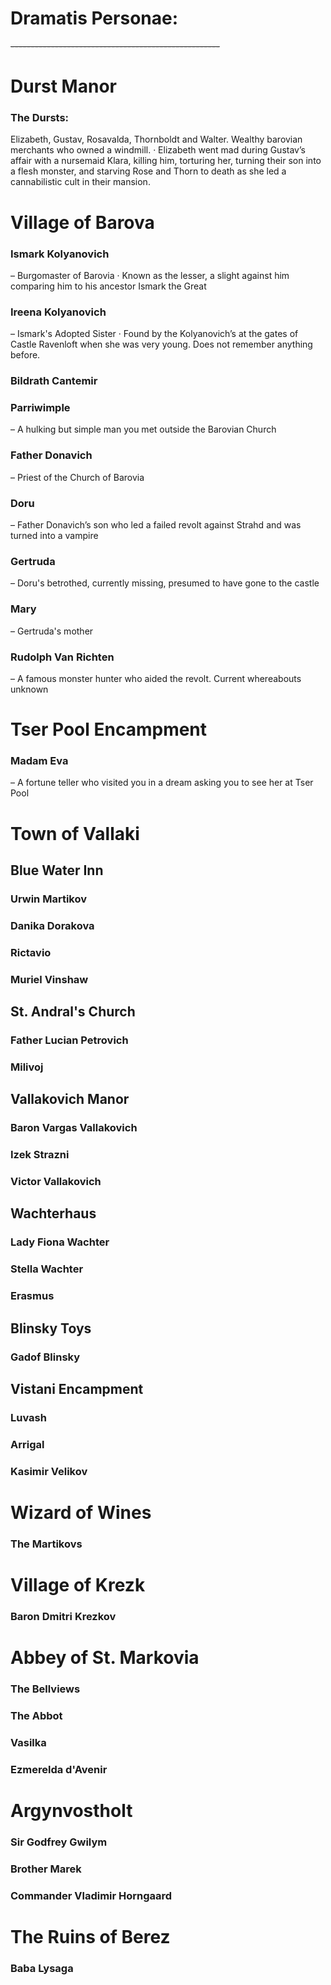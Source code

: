 # Dramatis Personae:
~~----------------------------------------------------~~
# Durst Manor
### The Dursts: 
Elizabeth, Gustav, Rosavalda, Thornboldt and Walter. Wealthy barovian merchants who owned a windmill.
· Elizabeth went mad during Gustav’s affair with a nursemaid Klara, killing him, torturing her, turning their son into a flesh monster, and starving Rose and Thorn to death as she led a cannabilistic cult in their mansion.
# Village of Barova
### Ismark Kolyanovich 
– Burgomaster of Barovia
· Known as the lesser, a slight against him comparing him to his ancestor Ismark the Great
### Ireena Kolyanovich 
– Ismark's Adopted Sister
· Found by the Kolyanovich’s at the gates of Castle Ravenloft when she was very young. Does not remember anything before.
### Bildrath Cantemir
### Parriwimple 
– A hulking but simple man you met outside the Barovian Church
### Father Donavich 
– Priest of the Church of Barovia
### Doru 
– Father Donavich’s son who led a failed revolt against Strahd and was turned into a vampire
### Gertruda 
– Doru's betrothed, currently missing, presumed to have gone to the castle
### Mary 
– Gertruda's mother
### Rudolph Van Richten 
– A famous monster hunter who aided the revolt. Current whereabouts unknown

# Tser Pool Encampment
### Madam Eva 
– A fortune teller who visited you in a dream asking you to see her at Tser Pool

# Town of Vallaki 
## Blue Water Inn
### Urwin Martikov
### Danika Dorakova
### Rictavio
### Muriel Vinshaw
## St. Andral's Church 
### Father Lucian Petrovich 
### Milivoj
## Vallakovich Manor
### Baron Vargas Vallakovich
### Izek Strazni
### Victor Vallakovich
## Wachterhaus 
### Lady Fiona Wachter
### Stella Wachter
### Erasmus
## Blinsky Toys 
### Gadof Blinsky
## Vistani Encampment 
### Luvash
### Arrigal
### Kasimir Velikov

# Wizard of Wines
### The Martikovs

# Village of Krezk 
### Baron Dmitri Krezkov

# Abbey of St. Markovia
### The Bellviews
### The Abbot
### Vasilka
### Ezmerelda d'Avenir

# Argynvostholt 
### Sir Godfrey Gwilym
### Brother Marek
### Commander Vladimir Horngaard 

# The Ruins of Berez
### Baba Lysaga

